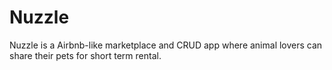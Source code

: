 # Nuzzle 

Nuzzle is a Airbnb-like marketplace and CRUD app where animal lovers can share their pets for short term rental.
